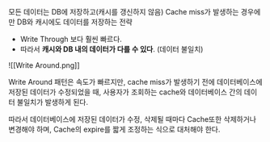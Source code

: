 모든 데이터는 DB에 저장하고(캐시를 갱신하지 않음) Cache miss가 발생하는 경우에만 DB와 캐시에도 데이터를 저장하는 전략
- Write Through 보다 훨씬 빠르다.
- 따라서 **캐시와 DB 내의 데이터가 다를 수 있다**. (데이터 불일치)

![[Write Around.png]]

Write Around 패턴은 속도가 빠르지만, cache miss가 발생하기 전에 데이터베이스에 저장된 데이터가 수정되었을 때, 사용자가 조회하는 cache와 데이터베이스 간의 데이터 불일치가 발생하게 된다.

따라서 데이터베이스에 저장된 데이터가 수정, 삭제될 때마다 Cache또한 삭제하거나 변경해야 하며, Cache의 expire를 짧게 조정하는 식으로 대처해야 한다.